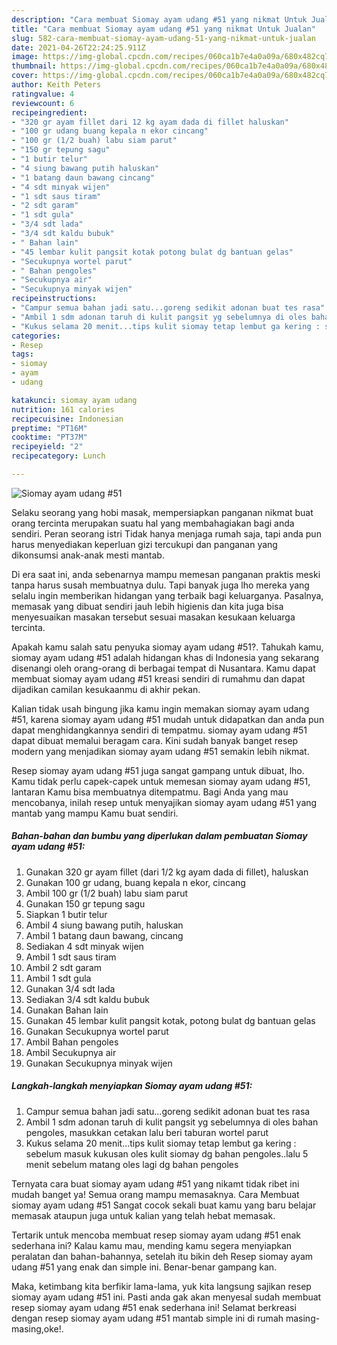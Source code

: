 ```yaml
---
description: "Cara membuat Siomay ayam udang #51 yang nikmat Untuk Jualan"
title: "Cara membuat Siomay ayam udang #51 yang nikmat Untuk Jualan"
slug: 582-cara-membuat-siomay-ayam-udang-51-yang-nikmat-untuk-jualan
date: 2021-04-26T22:24:25.911Z
image: https://img-global.cpcdn.com/recipes/060ca1b7e4a0a09a/680x482cq70/siomay-ayam-udang-51-foto-resep-utama.jpg
thumbnail: https://img-global.cpcdn.com/recipes/060ca1b7e4a0a09a/680x482cq70/siomay-ayam-udang-51-foto-resep-utama.jpg
cover: https://img-global.cpcdn.com/recipes/060ca1b7e4a0a09a/680x482cq70/siomay-ayam-udang-51-foto-resep-utama.jpg
author: Keith Peters
ratingvalue: 4
reviewcount: 6
recipeingredient:
- "320 gr ayam fillet dari 12 kg ayam dada di fillet haluskan"
- "100 gr udang buang kepala n ekor cincang"
- "100 gr (1/2 buah) labu siam parut"
- "150 gr tepung sagu"
- "1 butir telur"
- "4 siung bawang putih haluskan"
- "1 batang daun bawang cincang"
- "4 sdt minyak wijen"
- "1 sdt saus tiram"
- "2 sdt garam"
- "1 sdt gula"
- "3/4 sdt lada"
- "3/4 sdt kaldu bubuk"
- " Bahan lain"
- "45 lembar kulit pangsit kotak potong bulat dg bantuan gelas"
- "Secukupnya wortel parut"
- " Bahan pengoles"
- "Secukupnya air"
- "Secukupnya minyak wijen"
recipeinstructions:
- "Campur semua bahan jadi satu...goreng sedikit adonan buat tes rasa"
- "Ambil 1 sdm adonan taruh di kulit pangsit yg sebelumnya di oles bahan pengoles, masukkan cetakan lalu beri taburan wortel parut"
- "Kukus selama 20 menit...tips kulit siomay tetap lembut ga kering : sebelum masuk kukusan oles kulit siomay dg bahan pengoles..lalu 5 menit sebelum matang oles lagi dg bahan pengoles"
categories:
- Resep
tags:
- siomay
- ayam
- udang

katakunci: siomay ayam udang 
nutrition: 161 calories
recipecuisine: Indonesian
preptime: "PT16M"
cooktime: "PT37M"
recipeyield: "2"
recipecategory: Lunch

---
```



![Siomay ayam udang #51](https://img-global.cpcdn.com/recipes/060ca1b7e4a0a09a/680x482cq70/siomay-ayam-udang-51-foto-resep-utama.jpg)

Selaku seorang yang hobi masak, mempersiapkan panganan nikmat buat orang tercinta merupakan suatu hal yang membahagiakan bagi anda sendiri. Peran seorang istri Tidak hanya menjaga rumah saja, tapi anda pun harus menyediakan keperluan gizi tercukupi dan panganan yang dikonsumsi anak-anak mesti mantab.

Di era  saat ini, anda sebenarnya mampu memesan panganan praktis meski tanpa harus susah membuatnya dulu. Tapi banyak juga lho mereka yang selalu ingin memberikan hidangan yang terbaik bagi keluarganya. Pasalnya, memasak yang dibuat sendiri jauh lebih higienis dan kita juga bisa menyesuaikan masakan tersebut sesuai masakan kesukaan keluarga tercinta. 



Apakah kamu salah satu penyuka siomay ayam udang #51?. Tahukah kamu, siomay ayam udang #51 adalah hidangan khas di Indonesia yang sekarang disenangi oleh orang-orang di berbagai tempat di Nusantara. Kamu dapat membuat siomay ayam udang #51 kreasi sendiri di rumahmu dan dapat dijadikan camilan kesukaanmu di akhir pekan.

Kalian tidak usah bingung jika kamu ingin memakan siomay ayam udang #51, karena siomay ayam udang #51 mudah untuk didapatkan dan anda pun dapat menghidangkannya sendiri di tempatmu. siomay ayam udang #51 dapat dibuat memalui beragam cara. Kini sudah banyak banget resep modern yang menjadikan siomay ayam udang #51 semakin lebih nikmat.

Resep siomay ayam udang #51 juga sangat gampang untuk dibuat, lho. Kamu tidak perlu capek-capek untuk memesan siomay ayam udang #51, lantaran Kamu bisa membuatnya ditempatmu. Bagi Anda yang mau mencobanya, inilah resep untuk menyajikan siomay ayam udang #51 yang mantab yang mampu Kamu buat sendiri.

<!--inarticleads1-->

##### Bahan-bahan dan bumbu yang diperlukan dalam pembuatan Siomay ayam udang #51:

1. Gunakan 320 gr ayam fillet (dari 1/2 kg ayam dada di fillet), haluskan
1. Gunakan 100 gr udang, buang kepala n ekor, cincang
1. Ambil 100 gr (1/2 buah) labu siam parut
1. Gunakan 150 gr tepung sagu
1. Siapkan 1 butir telur
1. Ambil 4 siung bawang putih, haluskan
1. Ambil 1 batang daun bawang, cincang
1. Sediakan 4 sdt minyak wijen
1. Ambil 1 sdt saus tiram
1. Ambil 2 sdt garam
1. Ambil 1 sdt gula
1. Gunakan 3/4 sdt lada
1. Sediakan 3/4 sdt kaldu bubuk
1. Gunakan  Bahan lain
1. Gunakan 45 lembar kulit pangsit kotak, potong bulat dg bantuan gelas
1. Gunakan Secukupnya wortel parut
1. Ambil  Bahan pengoles
1. Ambil Secukupnya air
1. Gunakan Secukupnya minyak wijen




<!--inarticleads2-->

##### Langkah-langkah menyiapkan Siomay ayam udang #51:

1. Campur semua bahan jadi satu...goreng sedikit adonan buat tes rasa
1. Ambil 1 sdm adonan taruh di kulit pangsit yg sebelumnya di oles bahan pengoles, masukkan cetakan lalu beri taburan wortel parut
1. Kukus selama 20 menit...tips kulit siomay tetap lembut ga kering : sebelum masuk kukusan oles kulit siomay dg bahan pengoles..lalu 5 menit sebelum matang oles lagi dg bahan pengoles




Ternyata cara buat siomay ayam udang #51 yang nikamt tidak ribet ini mudah banget ya! Semua orang mampu memasaknya. Cara Membuat siomay ayam udang #51 Sangat cocok sekali buat kamu yang baru belajar memasak ataupun juga untuk kalian yang telah hebat memasak.

Tertarik untuk mencoba membuat resep siomay ayam udang #51 enak sederhana ini? Kalau kamu mau, mending kamu segera menyiapkan peralatan dan bahan-bahannya, setelah itu bikin deh Resep siomay ayam udang #51 yang enak dan simple ini. Benar-benar gampang kan. 

Maka, ketimbang kita berfikir lama-lama, yuk kita langsung sajikan resep siomay ayam udang #51 ini. Pasti anda gak akan menyesal sudah membuat resep siomay ayam udang #51 enak sederhana ini! Selamat berkreasi dengan resep siomay ayam udang #51 mantab simple ini di rumah masing-masing,oke!.

